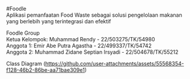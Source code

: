 #Foodle  
Aplikasi pemanfaatan Food Waste sebagai solusi pengelolaan makanan yang berlebih yang terintegrasi dan efektif

Foodle Group  
Ketua Kelompok: Muhammad Rendy              - 22/503275/TK/54980  
Anggota 1: Emir Abe Putra Agastha           - 22/499337/TK/54742  
Anggota 2: Muhammad Zidane Septian Irsyadi  - 22/504678/TK/55212

Class Diagram
(https://github.com/user-attachments/assets/55568354-f128-46b2-86be-aa71bae309e1)
